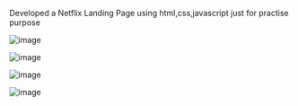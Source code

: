 Developed a Netflix Landing Page using html,css,javascript just for practise purpose




![image](https://github.com/user-attachments/assets/defb07c7-5e1e-4dd1-8878-bb2655a82266)

![image](https://github.com/user-attachments/assets/768eb037-b76b-42fd-9d04-9ddfab2df67c)

![image](https://github.com/user-attachments/assets/469623e8-2179-485a-a6cc-fc42907b6019)

![image](https://github.com/user-attachments/assets/d3e2e464-cd97-407c-87f5-310fcab5452e)



